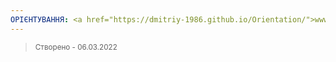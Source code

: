 ```yaml
---
ОРІЄНТУВАННЯ: <a href="https://dmitriy-1986.github.io/Orientation/">www.orientation.pp.ua</a>
---
```



> <small>Створено - 06.03.2022</small>



